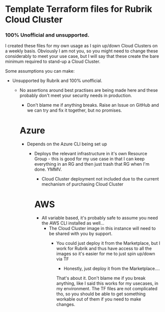 # Template Terraform files for Rubrik Cloud Cluster
### 100% Unofficial and unsupported.


I created these files for my own usage as I spin up/down Cloud Clusters on a weekly basis. Obviously I am not you, so you might need to change these considerably to meet your use case, but I will say that these create the bare minimum required to stand-up a Cloud Cluster.

Some assumptions you can make:
  - Unsupported by Rubrik and 100% unofficial.
    - No assertions around best practises are being made here and these probably don't meet your security needs in production.
      - Don't blame me if anything breaks. Raise an Issue on GitHub and we can try and fix it together, but no promises.

      # Azure

        - Depends on the Azure CLI being set up
          - Deploys the relevant infrastructure in it's own Resource Group - this is good for my use case in that I can keep everything in an RG and then just trash that RG when I'm done. YMMV.
            - Cloud Cluster deployment not included due to the current mechanism of purchasing Cloud Cluster

            # AWS

              - All variable based, it's probably safe to assume you need the AWS CLI installed as well...
                - The Cloud Cluster image in this instance will need to be shared with you by support.
                  - You could just deploy it from the Marketplace, but I work for Rubrik and thus have access to all the images so it's easier for me to just spin up/down via TF
                    - Honestly, just deploy it from the Marketplace....

                    That's about it. Don't blame me if you break anything, like I said this works for my usecases, in my environment. The TF files are not complicated tho, so you should be able to get something workable out of them if you need to make changes.
